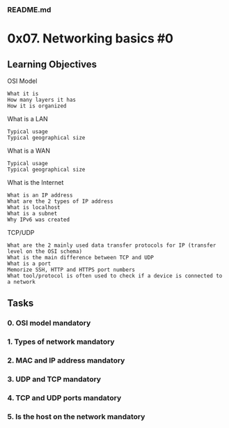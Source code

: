 ### README.md

# 0x07. Networking basics #0

## Learning Objectives

OSI Model

    What it is
    How many layers it has
    How it is organized

What is a LAN

    Typical usage
    Typical geographical size

What is a WAN

    Typical usage
    Typical geographical size

What is the Internet

    What is an IP address
    What are the 2 types of IP address
    What is localhost
    What is a subnet
    Why IPv6 was created

TCP/UDP

    What are the 2 mainly used data transfer protocols for IP (transfer level on the OSI schema)
    What is the main difference between TCP and UDP
    What is a port
    Memorize SSH, HTTP and HTTPS port numbers
    What tool/protocol is often used to check if a device is connected to a network

## Tasks

###  0. OSI model mandatory
###  1. Types of network mandatory
###  2. MAC and IP address mandatory
###  3. UDP and TCP mandatory
###  4. TCP and UDP ports mandatory
###  5. Is the host on the network mandatory